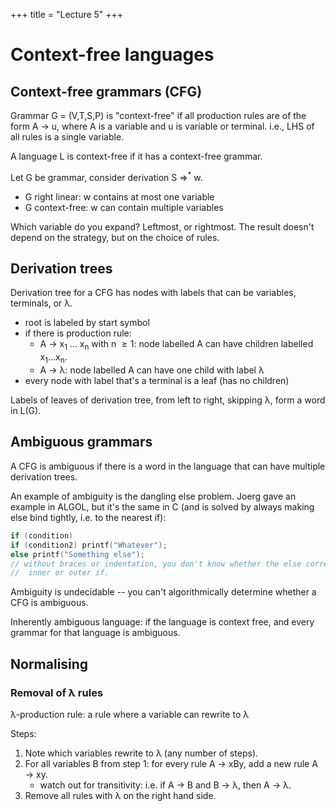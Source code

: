 +++
title = "Lecture 5"
+++

# Context-free languages

## Context-free grammars (CFG)

Grammar G = (V,T,S,P) is \"context-free\" if all production rules are of
the form A → u, where A is a variable and u is variable or terminal.
i.e., LHS of all rules is a single variable.

A language L is context-free if it has a context-free grammar.

Let G be grammar, consider derivation S ⇒<sup>\*</sup> w.

-   G right linear: w contains at most one variable
-   G context-free: w can contain multiple variables

Which variable do you expand? Leftmost, or rightmost. The result
doesn\'t depend on the strategy, but on the choice of rules.

## Derivation trees

Derivation tree for a CFG has nodes with labels that can be variables,
terminals, or λ.

-   root is labeled by start symbol
-   if there is production rule:
    -   A → x<sub>1</sub> ... x<sub>n</sub> with n  ≥ 1: node labelled A can have children
        labelled x<sub>1</sub>...x<sub>n</sub>.
    -   A → λ: node labelled A can have one child with label λ
-   every node with label that\'s a terminal is a leaf (has no children)

Labels of leaves of derivation tree, from left to right, skipping λ,
form a word in L(G).

## Ambiguous grammars

A CFG is ambiguous if there is a word in the language that can have
multiple derivation trees.

An example of ambiguity is the dangling else problem. Joerg gave an
example in ALGOL, but it\'s the same in C (and is solved by always
making else bind tightly, i.e. to the nearest if):

```c
if (condition)
if (condition2) printf("Whatever");
else printf("Something else");
// without braces or indentation, you don't know whether the else corresponds to the
//  inner or outer if.
```

Ambiguity is undecidable -- you can\'t algorithmically determine whether
a CFG is ambiguous.

Inherently ambiguous language: if the language is context free, and
every grammar for that language is ambiguous.

## Normalising
### Removal of λ rules

λ-production rule: a rule where a variable can rewrite to λ

Steps:

1.  Note which variables rewrite to λ (any number of steps).
2.  For all variables B from step 1: for every rule A → xBy, add a new
    rule A → xy.
    -   watch out for transitivity: i.e. if A → B and B → λ, then A → λ.
3.  Remove all rules with λ on the right hand side.
